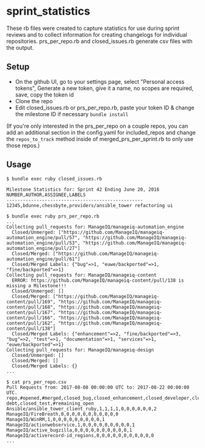 # sprint_statistics

These rb files were created to capture statistics for use during sprint reviews and to collect information for creating changelogs for individual repositories.  prs_per_repo.rb and closed_issues.rb generate csv files with the output.  

## Setup
- On the github UI, go to your settings page, select "Personal access tokens", Generate a new token, give it a name, no scopes are required, save, copy the token id
- Clone the repo
- Edit closed_issues.rb or prs_per_repo.rb, paste your token ID & change the milestone ID if necessary
```bundle install```

(If you're only interested in the prs_per_repo on a couple repos, you can add an additional section in the config.yaml for included_repos and change the ```repos_to_track``` method inside of merged_prs_per_sprint.rb to only use those repos.)

## Usage
```
$ bundle exec ruby closed_issues.rb

Milestone Statistics for: Sprint 42 Ending June 20, 2016
NUMBER,AUTHOR,ASSIGNEE,LABELS
--------------------------------------------------
12345,bdunne,chessbyte,providers/ansible_tower refactoring ui
```

```
$ bundle exec ruby prs_per_repo.rb
...
Collecting pull_requests for: ManageIQ/manageiq-automation_engine
  Closed/Unmerged: ["https://github.com/ManageIQ/manageiq-automation_engine/pull/57", "https://github.com/ManageIQ/manageiq-automation_engine/pull/53", "https://github.com/ManageIQ/manageiq-automation_engine/pull/27"]
  Closed/Merged: ["https://github.com/ManageIQ/manageiq-automation_engine/pull/61"]
  Closed/Merged Labels: {"bug"=>1, "euwe/backported"=>1, "fine/backported"=>1}
Collecting pull_requests for: ManageIQ/manageiq-content
  ERROR: https://github.com/ManageIQ/manageiq-content/pull/138 is missing a Milestone!!!
  Closed/Unmerged: []
  Closed/Merged: ["https://github.com/ManageIQ/manageiq-content/pull/169", "https://github.com/ManageIQ/manageiq-content/pull/168", "https://github.com/ManageIQ/manageiq-content/pull/167", "https://github.com/ManageIQ/manageiq-content/pull/166", "https://github.com/ManageIQ/manageiq-content/pull/162", "https://github.com/ManageIQ/manageiq-content/pull/138"]
  Closed/Merged Labels: {"enhancement"=>2, "fine/backported"=>3, "bug"=>2, "test"=>1, "documentation"=>1, "services"=>1, "euwe/backported"=>1}
Collecting pull_requests for: ManageIQ/manageiq-design
  Closed/Unmerged: []
  Closed/Merged: []
  Closed/Merged Labels: {}
...

$ cat prs_per_repo.csv
Pull Requests from: 2017-08-08 00:00:00 UTC to: 2017-08-22 00:00:00 UTC.  repo,#opened,#merged,closed_bug,closed_enhancement,closed_developer,closed_documentation,closed_performance,closed_refactoring,closed_technical debt,closed_test,#remaining_open
Ansible/ansible_tower_client_ruby,1,1,1,1,0,0,0,0,0,0,2
ManageIQ/FireBreath,0,0,0,0,0,0,0,0,0,0,0
ManageIQ/WinRM,1,0,0,0,0,0,0,0,0,0,1
ManageIQ/actionwebservice,1,0,0,0,0,0,0,0,0,0,1
ManageIQ/active_bugzilla,0,0,0,0,0,0,0,0,0,0,1
ManageIQ/activerecord-id_regions,0,0,0,0,0,0,0,0,0,0,0
...
```
